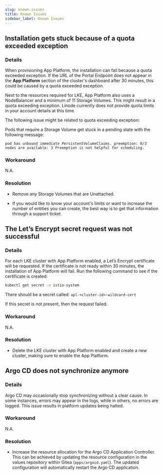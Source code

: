 ```yaml
---
slug: known-issues
title: Known Issues
sidebar_label: Known Issues
---
```


## Installation gets stuck because of a quota exceeded exception

### Details

When provisioning App Platform, the installation can fail because a quota exceeded exception. If the URL of the Portal Endpoint does not appear in the **App Platform** section of the cluster's dashboard after 30 minutes, this could be caused by a quota exceeded exception.

Next to the resources required for LKE, App Platform also uses a NodeBalancer and a minimum of 11 Storage Volumes. This might result in a quota exceeding exception. Linode currently does not provide quota limits in your account details at this time.

The following issue might be related to quota exceeding exception:

Pods that require a Storage Volume get stuck in a pending state with the following message:

`pod has unbound immediate PersistentVolumeClaims. preemption: 0/3 nodes are available: 3 Preemption is not helpful for scheduling.`

### Workaround

N.A.

### Resolution

- Remove any Storage Volumes that are Unattached.

- If you would like to know your account's limits or want to increase the number of entities you can create, the best way is to get that information through a support ticket.

## The Let’s Encrypt secret request was not successful

### Details

For each LKE cluster with App Platform enabled, a Let’s Encrypt certificate will be requested. If the certificate is not ready within 30 minutes, the installation of App Platform will fail. Run the following command to see if the certificate is created:

```bash
kubectl get secret -n istio-system
```

There should be a secret called: `apl-<cluster-id>-wildcard-cert`

If this secret is not present, then the request failed.

### Workaround

N.A.

### Resolution

- Delete the LKE cluster with App Platform enabled and create a new cluster, making sure to enable the App Platform.

## Argo CD does not synchronize anymore

### Details

Argo CD may occasionally stop synchronizing without a clear cause. In some instances, errors may appear in the logs, while in others, no errors are logged. This issue results in platform updates being halted.

### Workaround

N.A.

### Resolution

- Increase the resource allocation for the Argo CD Application Controller. This can be achieved by updating the resource configuration in the values repository within Gitea (`apps/argocd.yaml`). The updated configuration will automatically restart the Argo CD application.
